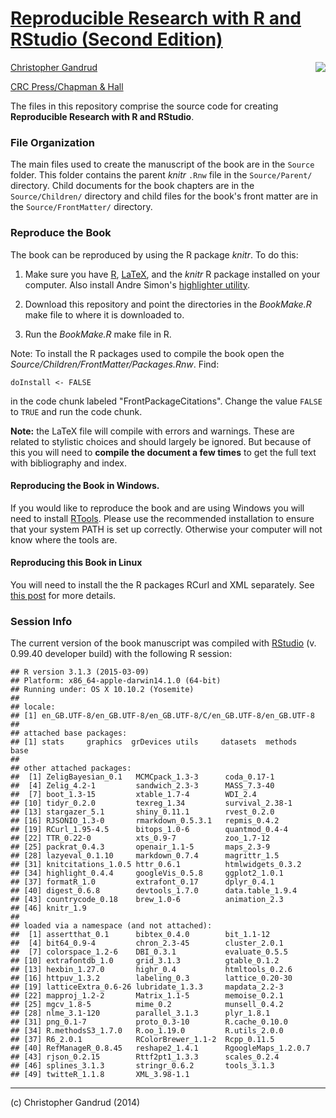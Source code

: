 # [Reproducible Research with R and RStudio (Second Edition)](http://christophergandrud.github.io/RepResR-RStudio/)

[<img src="http://3.bp.blogspot.com/-f8MFbNEoyGU/UYNGekqEkTI/AAAAAAAAGOM/Dq36pI06kTQ/s320/RepResCover.jpg" align="right" />](http://www.amazon.com/dp/1466572841)

[Christopher Gandrud](http://christophergandrud.blogspot.com/p/biocontact.html)

[CRC Press/Chapman & Hall](http://www.crcpress.com/product/isbn/9781466572843)

The files in this repository comprise the source code for creating
**Reproducible Research with R and RStudio**.

### File Organization

The main files used to create the manuscript of the book are in the `Source`
folder. This folder contains the parent *knitr* `.Rnw` file in the
`Source/Parent/` directory. Child documents for the book chapters are in the
`Source/Children/` directory and child files for the book's front matter are in
the `Source/FrontMatter/` directory.

### Reproduce the Book

The book can be reproduced by using the R package *knitr*. To do this:

1. Make sure you have [R](http://www.r-project.org/),
[LaTeX](http://www.latex-project.org/ftp.html), and the *knitr* R package
installed on your computer. Also install Andre Simon's
[highlighter utility](http://www.andre-simon.de/zip/download.html).

2. Download this repository and point the directories in the *BookMake.R* make
file to where it is downloaded to.

3. Run the *BookMake.R* make file in R.

Note: To install the R packages used to compile the book open the
*Source/Children/FrontMatter/Packages.Rnw*. Find:

```
doInstall <- FALSE
```

in the code chunk labeled "FrontPackageCitations". Change the value `FALSE` to
`TRUE` and run the code chunk.

**Note:** the LaTeX file will compile with errors and warnings. These are
related to stylistic choices and should largely be ignored. But because of this
you will need to **compile the document a few times** to get the full text
with bibliography and index.

#### Reproducing the Book in Windows.

If you would like to reproduce the book and are using Windows you will need to
install [RTools](http://cran.r-project.org/bin/windows/Rtools/installer.html).
Please use the recommended installation to ensure that your system PATH is set
up correctly. Otherwise your computer will not know where the tools are.

#### Reproducing this Book in Linux

You will need to install the the R packages RCurl and XML separately. See
[this post](https://github.com/cboettig/treeBASE/issues/5) for more details.

### Session Info

The current version of the book manuscript was compiled with
[RStudio](http://www.rstudio.com/) (v. 0.99.40 developer build) with the
following R session:


```
## R version 3.1.3 (2015-03-09)
## Platform: x86_64-apple-darwin14.1.0 (64-bit)
## Running under: OS X 10.10.2 (Yosemite)
## 
## locale:
## [1] en_GB.UTF-8/en_GB.UTF-8/en_GB.UTF-8/C/en_GB.UTF-8/en_GB.UTF-8
## 
## attached base packages:
## [1] stats     graphics  grDevices utils     datasets  methods   base     
## 
## other attached packages:
##  [1] ZeligBayesian_0.1   MCMCpack_1.3-3      coda_0.17-1        
##  [4] Zelig_4.2-1         sandwich_2.3-3      MASS_7.3-40        
##  [7] boot_1.3-15         xtable_1.7-4        WDI_2.4            
## [10] tidyr_0.2.0         texreg_1.34         survival_2.38-1    
## [13] stargazer_5.1       shiny_0.11.1        rvest_0.2.0        
## [16] RJSONIO_1.3-0       rmarkdown_0.5.3.1   repmis_0.4.2       
## [19] RCurl_1.95-4.5      bitops_1.0-6        quantmod_0.4-4     
## [22] TTR_0.22-0          xts_0.9-7           zoo_1.7-12         
## [25] packrat_0.4.3       openair_1.1-5       maps_2.3-9         
## [28] lazyeval_0.1.10     markdown_0.7.4      magrittr_1.5       
## [31] knitcitations_1.0.5 httr_0.6.1          htmlwidgets_0.3.2  
## [34] highlight_0.4.4     googleVis_0.5.8     ggplot2_1.0.1      
## [37] formatR_1.0         extrafont_0.17      dplyr_0.4.1        
## [40] digest_0.6.8        devtools_1.7.0      data.table_1.9.4   
## [43] countrycode_0.18    brew_1.0-6          animation_2.3      
## [46] knitr_1.9          
## 
## loaded via a namespace (and not attached):
##  [1] assertthat_0.1      bibtex_0.4.0        bit_1.1-12         
##  [4] bit64_0.9-4         chron_2.3-45        cluster_2.0.1      
##  [7] colorspace_1.2-6    DBI_0.3.1           evaluate_0.5.5     
## [10] extrafontdb_1.0     grid_3.1.3          gtable_0.1.2       
## [13] hexbin_1.27.0       highr_0.4           htmltools_0.2.6    
## [16] httpuv_1.3.2        labeling_0.3        lattice_0.20-30    
## [19] latticeExtra_0.6-26 lubridate_1.3.3     mapdata_2.2-3      
## [22] mapproj_1.2-2       Matrix_1.1-5        memoise_0.2.1      
## [25] mgcv_1.8-5          mime_0.2            munsell_0.4.2      
## [28] nlme_3.1-120        parallel_3.1.3      plyr_1.8.1         
## [31] png_0.1-7           proto_0.3-10        R.cache_0.10.0     
## [34] R.methodsS3_1.7.0   R.oo_1.19.0         R.utils_2.0.0      
## [37] R6_2.0.1            RColorBrewer_1.1-2  Rcpp_0.11.5        
## [40] RefManageR_0.8.45   reshape2_1.4.1      RgoogleMaps_1.2.0.7
## [43] rjson_0.2.15        Rttf2pt1_1.3.3      scales_0.2.4       
## [46] splines_3.1.3       stringr_0.6.2       tools_3.1.3        
## [49] twitteR_1.1.8       XML_3.98-1.1
```

---

(c) Christopher Gandrud (2014)
